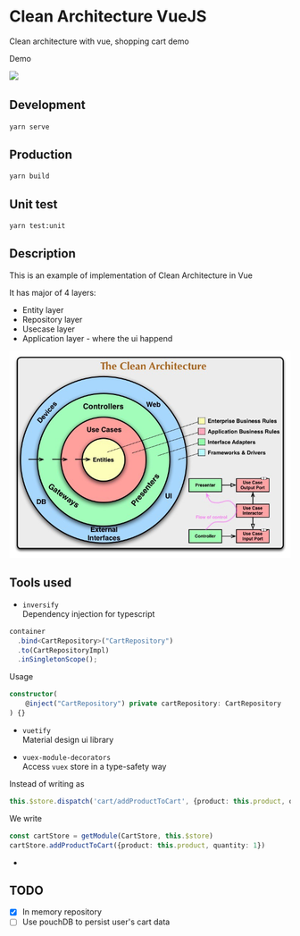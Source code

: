 # Clean Architecture VueJS

Clean architecture with vue, shopping cart demo

Demo 

![](https://travis-ci.org/thanhchungbtc/vue-shopping-clean-architecture.svg?branch=master)



## Development
```sh
yarn serve
```

## Production
```sh
yarn build
```

## Unit test
```sh
yarn test:unit
```

## Description
This is an example of implementation of Clean Architecture in Vue

It has major of 4 layers:
- Entity layer 
- Repository layer 
- Usecase layer
- Application layer - where the ui happend

 ![](./github/clean-architecture.jpg)
 
 
## Tools used
- `inversify`\
Dependency injection for typescript
```ts
container
  .bind<CartRepository>("CartRepository")
  .to(CartRepositoryImpl)
  .inSingletonScope();
```
Usage
```ts
constructor(
    @inject("CartRepository") private cartRepository: CartRepository
) {}
```

- `vuetify`\
Material design ui library

- `vuex-module-decorators`\
Access `vuex` store in a type-safety way

Instead of writing as
```ts
this.$store.dispatch('cart/addProductToCart', {product: this.product, quantity: 1})
```
We write
```ts
const cartStore = getModule(CartStore, this.$store)
cartStore.addProductToCart({product: this.product, quantity: 1})
```

- 

## TODO
- [x] In memory repository
- [ ] Use pouchDB to persist user's cart data
